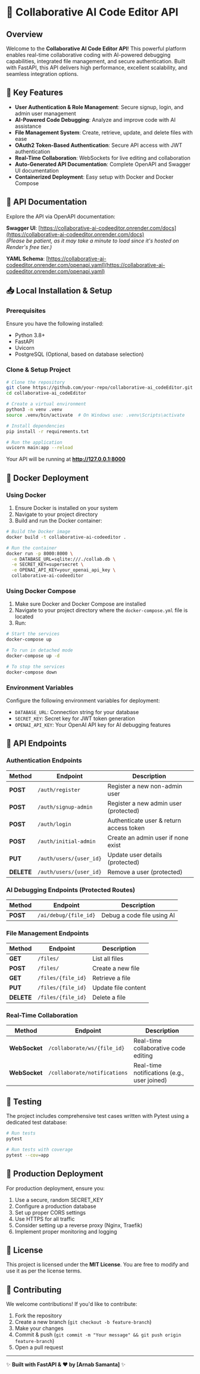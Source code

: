 # 📌 Collaborative AI Code Editor API

## Overview

Welcome to the **Collaborative AI Code Editor API**! This powerful platform enables real-time collaborative coding with AI-powered debugging capabilities, integrated file management, and secure authentication. Built with FastAPI, this API delivers high performance, excellent scalability, and seamless integration options.

## 🚀 Key Features

- **User Authentication & Role Management**: Secure signup, login, and admin user management
- **AI-Powered Code Debugging**: Analyze and improve code with AI assistance
- **File Management System**: Create, retrieve, update, and delete files with ease
- **OAuth2 Token-Based Authentication**: Secure API access with JWT authentication
- **Real-Time Collaboration**: WebSockets for live editing and collaboration
- **Auto-Generated API Documentation**: Complete OpenAPI and Swagger UI documentation
- **Containerized Deployment**: Easy setup with Docker and Docker Compose

## 🔗 API Documentation

Explore the API via OpenAPI documentation:

**Swagger UI**: [https://collaborative-ai-codeeditor.onrender.com/docs](https://collaborative-ai-codeeditor.onrender.com/docs)  
_(Please be patient, as it may take a minute to load since it's hosted on Render's free tier.)_

**YAML Schema**: [https://collaborative-ai-codeeditor.onrender.com/openapi.yaml](https://collaborative-ai-codeeditor.onrender.com/openapi.yaml)

## 📥 Local Installation & Setup

### Prerequisites

Ensure you have the following installed:

- Python 3.8+
- FastAPI
- Uvicorn
- PostgreSQL (Optional, based on database selection)

### Clone & Setup Project

```bash
# Clone the repository
git clone https://github.com/your-repo/collaborative-ai_codeEditor.git
cd collaborative-ai_codeEditor

# Create a virtual environment
python3 -m venv .venv
source .venv/bin/activate  # On Windows use: .venv\Scripts\activate

# Install dependencies
pip install -r requirements.txt

# Run the application
uvicorn main:app --reload
```

Your API will be running at **http://127.0.0.1:8000**

## 🐳 Docker Deployment

### Using Docker

1. Ensure Docker is installed on your system
2. Navigate to your project directory
3. Build and run the Docker container:

```bash
# Build the Docker image
docker build -t collaborative-ai-codeeditor .

# Run the container
docker run -p 8000:8000 \
  -e DATABASE_URL=sqlite:///./collab.db \
  -e SECRET_KEY=supersecret \
  -e OPENAI_API_KEY=your_openai_api_key \
  collaborative-ai-codeeditor
```

### Using Docker Compose

1. Make sure Docker and Docker Compose are installed
2. Navigate to your project directory where the `docker-compose.yml` file is located
3. Run:

```bash
# Start the services
docker-compose up

# To run in detached mode
docker-compose up -d

# To stop the services
docker-compose down
```

### Environment Variables

Configure the following environment variables for deployment:

- `DATABASE_URL`: Connection string for your database
- `SECRET_KEY`: Secret key for JWT token generation
- `OPENAI_API_KEY`: Your OpenAI API key for AI debugging features

## 🔑 API Endpoints

### Authentication Endpoints

| **Method** | **Endpoint**            | **Description**                         |
| ---------- | ----------------------- | --------------------------------------- |
| **POST**   | `/auth/register`        | Register a new non-admin user           |
| **POST**   | `/auth/signup-admin`    | Register a new admin user (protected)   |
| **POST**   | `/auth/login`           | Authenticate user & return access token |
| **POST**   | `/auth/initial-admin`   | Create an admin user if none exist      |
| **PUT**    | `/auth/users/{user_id}` | Update user details (protected)         |
| **DELETE** | `/auth/users/{user_id}` | Remove a user (protected)               |

### AI Debugging Endpoints (Protected Routes)

| **Method** | **Endpoint**          | **Description**            |
| ---------- | --------------------- | -------------------------- |
| **POST**   | `/ai/debug/{file_id}` | Debug a code file using AI |

### File Management Endpoints

| **Method** | **Endpoint**       | **Description**     |
| ---------- | ------------------ | ------------------- |
| **GET**    | `/files/`          | List all files      |
| **POST**   | `/files/`          | Create a new file   |
| **GET**    | `/files/{file_id}` | Retrieve a file     |
| **PUT**    | `/files/{file_id}` | Update file content |
| **DELETE** | `/files/{file_id}` | Delete a file       |

### Real-Time Collaboration

| **Method**    | **Endpoint**                 | **Description**                             |
| ------------- | ---------------------------- | ------------------------------------------- |
| **WebSocket** | `/collaborate/ws/{file_id}`  | Real-time collaborative code editing        |
| **WebSocket** | `/collaborate/notifications` | Real-time notifications (e.g., user joined) |

## 🧪 Testing

The project includes comprehensive test cases written with Pytest using a dedicated test database:

```bash
# Run tests
pytest

# Run tests with coverage
pytest --cov=app
```

## 🚀 Production Deployment

For production deployment, ensure you:

1. Use a secure, random SECRET_KEY
2. Configure a production database
3. Set up proper CORS settings
4. Use HTTPS for all traffic
5. Consider setting up a reverse proxy (Nginx, Traefik)
6. Implement proper monitoring and logging

## 📜 License

This project is licensed under the **MIT License**. You are free to modify and use it as per the license terms.

## 🤝 Contributing

We welcome contributions! If you'd like to contribute:

1. Fork the repository
2. Create a new branch (`git checkout -b feature-branch`)
3. Make your changes
4. Commit & push (`git commit -m "Your message" && git push origin feature-branch`)
5. Open a pull request

---

✨ **Built with FastAPI & ❤️ by [Arnab Samanta]** ✨
